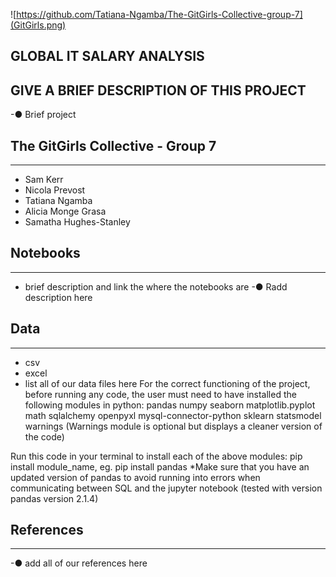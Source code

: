 ![https://github.com/Tatiana-Ngamba/The-GitGirls-Collective-group-7](GitGirls.png)

## GLOBAL IT SALARY ANALYSIS


## GIVE A BRIEF DESCRIPTION OF THIS PROJECT 
-● Brief project


## The GitGirls Collective - Group 7 
__________________________________________________________________________________________________________________________

- Sam Kerr 
- Nicola Prevost 
- Tatiana Ngamba 
- Alicia Monge Grasa
- Samatha Hughes-Stanley


## Notebooks
___________________________________________________________________________________________________________________________
 - brief description and link the where the notebooks are 
-● Radd description here



## Data 
___________________________________________________________________________________________________________________________
- csv
- excel 
- list all of our data files here 
For the correct functioning of the project, before running any code, the user must need to have installed the following modules in python:
pandas
numpy
seaborn
matplotlib.pyplot
math
sqlalchemy
openpyxl
mysql-connector-python
sklearn
statsmodel
warnings (Warnings module is optional but displays a cleaner version of the code)

Run this code in your terminal to install each of the above modules: pip install module_name, eg. pip install pandas
*Make sure that you have an updated version of pandas to avoid running into errors when communicating between SQL and the jupyter notebook (tested with version pandas version 2.1.4)

## References
___________________________________________________________________________________________________________________________
-● add all of our references here 
